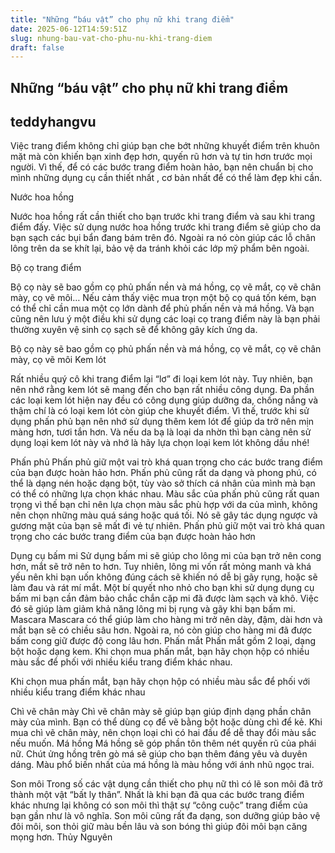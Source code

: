 ```yaml
---
title: "Những “báu vật” cho phụ nữ khi trang điểm"
date: 2025-06-12T14:59:51Z
slug: nhung-bau-vat-cho-phu-nu-khi-trang-diem
draft: false
---
```


## Những “báu vật” cho phụ nữ khi trang điểm

## teddyhangvu

Việc trang điểm không chỉ giúp bạn che bớt những khuyết điểm trên khuôn mặt mà còn khiến bạn xinh đẹp hơn, quyến rũ hơn và tự tin hơn trước mọi người. Vì thế, để có các bước trang điểm hoàn hảo, bạn nên chuẩn bị cho mình những dụng cụ cần thiết nhất , cơ bản nhất để có thể làm đẹp khi cần.

Nước hoa hồng

Nước hoa hồng rất cần thiết cho bạn trước khi trang điểm và sau khi trang điểm đấy. Việc sử dụng nước hoa hồng trước khi trang điểm sẽ giúp cho da bạn sạch các bụi bẩn đang bám trên đó. Ngoài ra nó còn giúp các lỗ chân lông trên da se khít lại, bảo vệ da tránh khỏi các lớp mỹ phẩm bên ngoài. 

Bộ cọ trang điểm

Bộ cọ này sẽ bao gồm cọ phủ phấn nền và má hồng, cọ vẽ mắt, cọ vẽ chân mày, cọ vẽ môi… Nếu cảm thấy việc mua trọn một bộ cọ quá tốn kém, bạn có thể chỉ cần mua một cọ lớn dành để phủ phấn nền và má hồng. Và bạn cũng nên lưu ý một điều khi sử dụng các loại cọ trang điểm này là bạn phải thường xuyên vệ sinh cọ sạch sẽ để không gây kích ứng da.
 
Bộ cọ này sẽ bao gồm cọ phủ phấn nền và má hồng, cọ vẽ mắt, cọ vẽ chân mày, cọ vẽ môi
Kem lót

Rất nhiều quý cô khi trang điểm lại “lơ” đi loại kem lót này. Tuy nhiên, bạn nên nhớ rằng kem lót sẽ mang đến cho bạn rất nhiều công dụng. Đa phần các loại kem lót hiện nay đều có công dụng giúp dưỡng da, chống nắng và thậm chí là có loại kem lót còn giúp che khuyết điểm. Vì thế, trước khi sử dụng phấn phủ bạn nên nhớ sử dụng thêm kem lót để giúp da trở nên mịn màng hơn, tươi tắn hơn. Và nếu da bạ là loại da nhờn thì bạn càng nên sử dụng loại kem lót này và nhớ là hãy lựa chọn loại kem lót không dầu nhé!

Phấn phủ
Phấn phủ giữ một vai trò khá quan trọng cho các bước trang điểm của bạn được hoàn hảo hơn.  Phấn phủ cũng rất da dạng và phong phú, có thể là dạng nén hoặc dạng bột, tùy vào sở thích cá nhân của mình mà bạn có thể có những lựa chọn khác nhau. Màu sắc của phấn phủ cũng rất quan trọng vì thế bạn chỉ nên lựa chọn màu sắc phù hợp với da của mình, không nên chọn những màu quá sáng hoặc quá tối. Nó sẽ gây tác dụng ngược và gương mặt của bạn sẽ mất đi vẻ tự nhiên.
Phấn phủ giữ một vai trò khá quan trọng cho các bước trang điểm của bạn được hoàn hảo hơn

Dụng cụ bấm mi
Sử dụng bấm mi sẽ giúp cho lông mi của bạn trở nên cong hơn, mắt sẽ trở nên to hơn. Tuy nhiên, lông mi vốn rất mỏng manh và khá yếu nên khi bạn uốn không đúng cách sẽ khiến nó dễ bị gãy rụng, hoặc sẽ  làm đau và rát mí mắt. Một bí quyết nho nhỏ cho bạn khi sử dụng dụng cụ bấm mi bạn cần đảm bảo chắc chắn cặp mi đã được làm sạch và khô. Việc đó sẽ giúp làm giảm khả năng lông mi bị rụng và gãy khi bạn bấm mi.
Mascara
Mascara có thể giúp làm cho hàng mi trở nên dày, đậm, dài hơn và mắt bạn sẽ có chiều sâu hơn. Ngoài ra, nó còn giúp cho hàng mi đã được bấm cong giữ được độ cong lâu hơn.
Phấn mắt
Phấn mắt gồm 2 loại, dạng bột hoặc dạng kem. Khi chọn mua phấn mắt, bạn hãy chọn hộp có nhiều màu sắc để phối với nhiều kiểu trang điểm khác nhau.
 
Khi chọn mua phấn mắt, bạn hãy chọn hộp có nhiều màu sắc để phối với nhiều kiểu trang điểm khác nhau
 
Chì vẽ chân mày
Chì vẽ chân mày sẽ giúp bạn giúp định dạng phần chân mày của mình. Bạn có thể dùng cọ để vẽ bằng bột hoặc dùng chì để kẻ. Khi mua chì vẽ chân mày, nên chọn loại chì có hai đầu để dễ thay đổi màu sắc nếu muốn.
Má hồng
Má hồng sẽ góp phần tôn thêm nét quyến rũ của phái nữ. Chút ửng hồng trên gò má sẽ giúp cho bạn thêm đáng yêu và duyên dáng. Màu phổ biến nhất của má hồng là màu hồng với ánh nhũ ngọc trai.

Son môi
Trong số các vật dụng cần thiết cho phụ nữ thì có lẽ son môi đã trở thành một vật “bất ly thân”. Nhất là khi bạn đã qua các bước trang điểm khác nhưng lại không có son môi thì thật sự “công cuộc” trang điểm của bạn gần như là vô nghĩa. Son môi cũng rất đa dạng, son dưỡng giúp bảo vệ đôi môi, son thỏi giữ màu bền lâu và son bóng thì giúp đôi môi bạn căng mọng hơn.
Thủy Nguyên